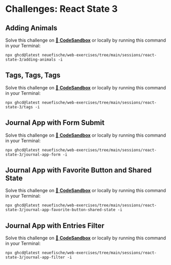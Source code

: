 # Challenges: React State 3

## Adding Animals

Solve this challenge on
[🔗 **CodeSandbox**](https://codesandbox.io/s/github/neuefische/web-exercises/tree/main/sessions/react-state-3/adding-animals?file=/README.md)
or locally by running this command in your Terminal:

```
npx ghcd@latest neuefische/web-exercises/tree/main/sessions/react-state-3/adding-animals -i
```

## Tags, Tags, Tags

Solve this challenge on
[🔗 **CodeSandbox**](https://codesandbox.io/s/github/neuefische/web-exercises/tree/main/sessions/react-state-3/tags?file=/README.md)
or locally by running this command in your Terminal:

```
npx ghcd@latest neuefische/web-exercises/tree/main/sessions/react-state-3/tags -i
```

## Journal App with Form Submit

Solve this challenge on
[🔗 **CodeSandbox**](https://codesandbox.io/s/github/neuefische/web-exercises/tree/main/sessions/react-state-3/journal-app-form?file=/README.md)
or locally by running this command in your Terminal:

```
npx ghcd@latest neuefische/web-exercises/tree/main/sessions/react-state-3/journal-app-form -i
```

## Journal App with Favorite Button and Shared State

Solve this challenge on
[🔗 **CodeSandbox**](https://codesandbox.io/s/github/neuefische/web-exercises/tree/main/sessions/react-state-3/journal-app-favorite-button-shared-state?file=/README.md)
or locally by running this command in your Terminal:

```
npx ghcd@latest neuefische/web-exercises/tree/main/sessions/react-state-3/journal-app-favorite-button-shared-state -i
```

## Journal App with Entries Filter

Solve this challenge on
[🔗 **CodeSandbox**](https://codesandbox.io/s/github/neuefische/web-exercises/tree/main/sessions/react-state-3/journal-app-filter?file=/README.md)
or locally by running this command in your Terminal:

```
npx ghcd@latest neuefische/web-exercises/tree/main/sessions/react-state-3/journal-app-filter -i
```
